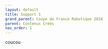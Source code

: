 ```yaml
---
layout: default
title: Support 1
grand_parent: Coupe de France Robotique 2024
parent: Contenus Créés
nav_order: 1
---
```


coucou